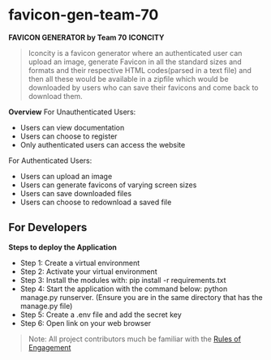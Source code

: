 # favicon-gen-team-70
**FAVICON GENERATOR by Team 70**
**ICONCITY**
>Iconcity is a favicon generator where an authenticated user can upload an image, generate Favicon in all the standard sizes and formats and their respective HTML codes(parsed in a text file) and then all these would be available in a zipfile which would be downloaded by users who can save their favicons and come back to download them.

**Overview**
For Unauthenticated Users:
- Users can view documentation
- Users can choose to register
- Only authenticated users can access the website

For Authenticated Users:
- Users can upload an image
- Users can generate favicons of varying screen sizes
- Users can save downloaded files
- Users can choose to redownload a saved file

## For Developers
**Steps to deploy the Application**
- Step 1: Create a virtual environment
- Step 2: Activate your virtual environment
- Step 3: Install the modules with: pip install -r requirements.txt
- Step 4: Start the application with the command below: python manage.py runserver. (Ensure you are in the same directory that has the manage.py file)
- Step 5: Create a .env file and add the secret key
- Step 6: Open link on your web browser




>Note: All project contributors much be familiar with the [Rules of Engagement](https://docs.google.com/document/d/1D9N1TRe5wGy6t3cCa-JtPIFo-S4-cVjq1lsBvtaXHqo/edit?usp=sharing)
